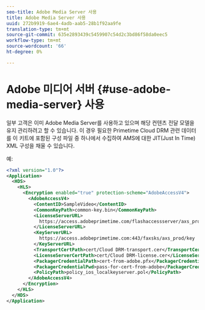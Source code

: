 ```yaml
---
seo-title: Adobe Media Server 사용
title: Adobe Media Server 사용
uuid: 272b9919-6ae4-4adb-aab5-28b1f92aa9fe
translation-type: tm+mt
source-git-commit: 635e2893439c5459907c54d2c3bd86f58da0eec5
workflow-type: tm+mt
source-wordcount: '66'
ht-degree: 0%

---
```



# Adobe 미디어 서버 {#use-adobe-media-server} 사용

일부 고객은 이미 Adobe Media Server를 사용하고 있으며 해당 컨텐츠 전달 모델을 유지 관리하려고 할 수 있습니다. 이 경우 필요한 Primetime Cloud DRM 관련 데이터를 이 키트에 포함된 구성 파일 중 하나에서 수집하여 AMS에 대한 JIT(Just In Time) XML 구성을 채울 수 있습니다.

예:

```xml
<?xml version="1.0"?>
<Application>
  <HDS>
    <HLS>
      <Encryption enabled="true" protection-scheme="AdobeAccessV4">
        <AdobeAccessV4>
          <ContentID>SampleVideo</ContentID>
          <CommonKeyPath>common-key.bin</CommonKeyPath>
          <LicenseServerURL>
            https://access.adobeprimetime.com/flashaccessserver/axs_prod
          </LicenseServerURL>
          <KeyServerURL>
            https://access.adobeprimetime.com:443/faxsks/axs_prod/key
          </KeyServerURL>
          <TransportCertPath>cert/Cloud DRM-transport.cer</TransportCertPath>
          <LicenseServerCertPath>cert/Cloud DRM-license.cer</LicenseServerCertPath>
          <PackagerCredentialPath>cert-from-adobe.pfx</PackagerCredentialPath>
          <PackagerCredentialPwd>pass-for-cert-from-adobe</PackagerCredentialPwd>
          <PolicyPath>policy_ios_localkeyserver.pol</PolicyPath>
        </AdobeAccessV4>
      </Encryption>
    </HLS>
  </HDS>
</Application>
```

